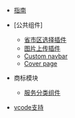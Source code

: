 - [指南](zh-cn/guide)
- [公共组件]

  - [省市区选择插件](zh-cn/citypicker.md)
  - [图片上传插件](zh-cn/uploader.md)
  - [Custom navbar](custom-navbar.md)
  - [Cover page](cover.md)

- 商标模块

  - [服务分类组件](/)
  
- [vcode支持](zh-cn/vscode-markdown)
